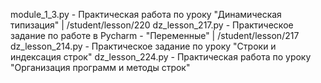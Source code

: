 module_1_3.py - Практическая работа по уроку "Динамическая типизация" | /student/lesson/220
dz_lesson_217.py - Практическое задание по работе в Pycharm - "Переменные" | /student/lesson/217
dz_lesson_214.py - Практическое задание по уроку "Строки и индексация строк"
dz_lesson_224.py - Практическая работа по уроку "Организация программ и методы строк"
